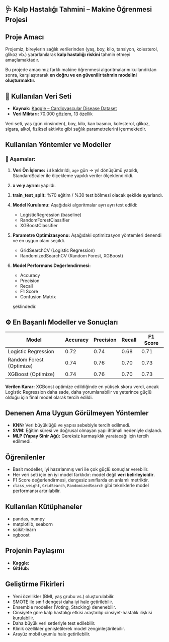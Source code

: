 ## 🩺 Kalp Hastalığı Tahmini – Makine Öğrenmesi Projesi

## Proje Amacı
Projemiz, bireylerin sağlık verilerinden (yaş, boy, kilo, tansiyon, kolesterol, glikoz vb.) yararlanılarak **kalp hastalığı riskini** tahmin etmeyi amaçlamaktadır.

Bu projede amacımız farklı makine öğrenmesi algoritmalarını kullandıktan sonra, karşılaştırarak **en doğru ve en güvenilir tahmin modelini oluşturmaktır.**



## 📁 Kullanılan Veri Seti
- **Kaynak:** [Kaggle – Cardiovascular Disease Dataset](https://www.kaggle.com/datasets/sulianova/cardiovascular-disease-dataset)
- **Veri Miktarı:** 70.000 gözlem, 13 özellik

Veri seti, yaş (gün cinsinden), boy, kilo, kan basıncı, kolesterol, glikoz, sigara, alkol, fiziksel aktivite gibi sağlık parametrelerini içermektedir.



## Kullanılan Yöntemler ve Modeller

### 📌 Aşamalar:
1. **Veri Ön İşleme:** `id` kaldırıldı, `age` gün → yıl dönüşümü yapıldı, StandardScaler ile ölçekleme yapıldı veriler ölçeklendirildi.
2. **x ve y ayrımı** yapıldı.
3. **train_test_split:** %70 eğitim / %30 test bölmesi olacak şekilde ayarlandı.
4. **Model Kurulumu:** Aşağıdaki algoritmalar ayrı ayrı test edildi:
    - LogisticRegression (baseline)
    - RandomForestClassifier
    - XGBoostClassifier
5. **Parametre Optimizasyonu:** Aşağıdaki optimizasyon yöntemleri denendi ve en uygun olanı seçildi.
    - GridSearchCV (Logistic Regression)
    - RandomizedSearchCV (Random Forest, XGBoost)
6. **Model Performans Değerlendirmesi:**
    - Accuracy
    - Precision
    - Recall
    - F1 Score
    - Confusion Matrix
                                                                                                              
   şeklindedir.



## ⚙️ En Başarılı Modeller ve Sonuçları

| Model                           | Accuracy | Precision | Recall | F1 Score |
|---------------------------------|----------|-----------|--------|----------|
| Logistic Regression             | 0.72     | 0.74      | 0.68   | 0.71     |
| Random Forest (Optimize)        | 0.74     | 0.76      | 0.70   | 0.73     |
| XGBoost (Optimize)              | 0.74     | 0.76      | 0.70   | 0.73     |

**Verilen Karar:** XGBoost optimize edildiğinde en yüksek skoru verdi, ancak Logistic Regression daha sade, daha yorumlanabilir ve yeterince güçlü olduğu için final model olarak tercih edildi.



## Denenen Ama Uygun Görülmeyen Yöntemler

- **KNN:** Veri büyüklüğü ve yapısı sebebiyle tercih edilmedi.
- **SVM:** Eğitim süresi ve doğrusal olmayan yapı ihtimali nedeniyle dışlandı.
- **MLP (Yapay Sinir Ağı):** Gereksiz karmaşıklık yaratacağı için tercih edilmedi.



## Öğrenilenler

- Basit modeller, iyi hazırlanmış veri ile çok güçlü sonuçlar verebilir.
- Her veri seti için en iyi model farklıdır: model değil **veri belirleyicidir**.
- F1 Score değerlendirmesi, dengesiz sınıflarda en anlamlı metriktir.
- `class_weight`, `GridSearch`, `RandomizedSearch` gibi tekniklerle model performansı artırılabilir.



## Kullanılan Kütüphaneler
- pandas, numpy
- matplotlib, seaborn
- scikit-learn
- xgboost



## Projenin Paylaşımı

- **Kaggle:** 
- **GitHub:** 



## Geliştirme Fikirleri

- Yeni özellikler (BMI, yaş grubu vs.) oluşturulabilir.
- SMOTE ile sınıf dengesi daha iyi hale getirilebilir.
- Ensemble modeller (Voting, Stacking) denenebilir.
- Cinsiyete göre kalp hastalığı etkisi araştırılıp cinsiyet-hastalık ilişkisi kurulabilir.
- Daha büyük veri setleriyle test edilebilir.
- Klinik özellikler genişletilerek model zenginleştirilebilir.
- Arayüz mobil uyumlu hale getirilebilir.
